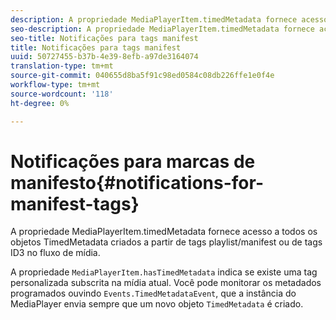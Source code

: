 ```yaml
---
description: A propriedade MediaPlayerItem.timedMetadata fornece acesso a todos os objetos TimedMetadata criados a partir de tags playlist/manifest ou de tags ID3 no fluxo de mídia.
seo-description: A propriedade MediaPlayerItem.timedMetadata fornece acesso a todos os objetos TimedMetadata criados a partir de tags playlist/manifest ou de tags ID3 no fluxo de mídia.
seo-title: Notificações para tags manifest
title: Notificações para tags manifest
uuid: 50727455-b37b-4e39-8efb-a97de3164074
translation-type: tm+mt
source-git-commit: 040655d8ba5f91c98ed0584c08db226ffe1e0f4e
workflow-type: tm+mt
source-wordcount: '118'
ht-degree: 0%

---
```



# Notificações para marcas de manifesto{#notifications-for-manifest-tags}

A propriedade MediaPlayerItem.timedMetadata fornece acesso a todos os objetos TimedMetadata criados a partir de tags playlist/manifest ou de tags ID3 no fluxo de mídia.

<!--<a id="section_9A22F6F1EA1F4F0C9E0C7687D12AA4AA"></a>-->

A propriedade `MediaPlayerItem.hasTimedMetadata` indica se existe uma tag personalizada subscrita na mídia atual. Você pode monitorar os metadados programados ouvindo `Events.TimedMetadataEvent`, que a instância do MediaPlayer envia sempre que um novo objeto `TimedMetadata` é criado.
